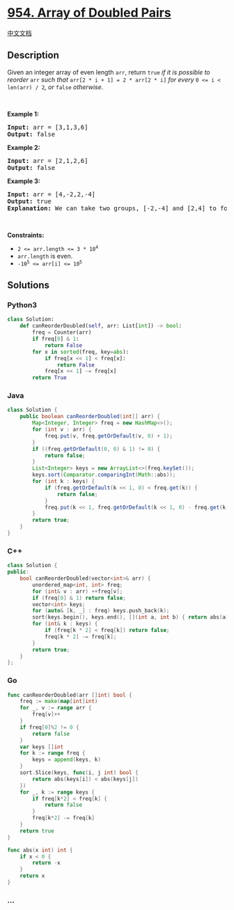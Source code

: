 # [954. Array of Doubled Pairs](https://leetcode.com/problems/array-of-doubled-pairs)

[中文文档](/solution/0900-0999/0954.Array%20of%20Doubled%20Pairs/README.md)

## Description

<p>Given an integer array of even length <code>arr</code>, return <code>true</code><em> if it is possible to reorder </em><code>arr</code><em> such that </em><code>arr[2 * i + 1] = 2 * arr[2 * i]</code><em> for every </em><code>0 &lt;= i &lt; len(arr) / 2</code><em>, or </em><code>false</code><em> otherwise</em>.</p>

<p>&nbsp;</p>
<p><strong class="example">Example 1:</strong></p>

<pre>
<strong>Input:</strong> arr = [3,1,3,6]
<strong>Output:</strong> false
</pre>

<p><strong class="example">Example 2:</strong></p>

<pre>
<strong>Input:</strong> arr = [2,1,2,6]
<strong>Output:</strong> false
</pre>

<p><strong class="example">Example 3:</strong></p>

<pre>
<strong>Input:</strong> arr = [4,-2,2,-4]
<strong>Output:</strong> true
<strong>Explanation:</strong> We can take two groups, [-2,-4] and [2,4] to form [-2,-4,2,4] or [2,4,-2,-4].
</pre>

<p>&nbsp;</p>
<p><strong>Constraints:</strong></p>

<ul>
	<li><code>2 &lt;= arr.length &lt;= 3 * 10<sup>4</sup></code></li>
	<li><code>arr.length</code> is even.</li>
	<li><code>-10<sup>5</sup> &lt;= arr[i] &lt;= 10<sup>5</sup></code></li>
</ul>

## Solutions

<!-- tabs:start -->

### **Python3**

```python
class Solution:
    def canReorderDoubled(self, arr: List[int]) -> bool:
        freq = Counter(arr)
        if freq[0] & 1:
            return False
        for x in sorted(freq, key=abs):
            if freq[x << 1] < freq[x]:
                return False
            freq[x << 1] -= freq[x]
        return True
```

### **Java**

```java
class Solution {
    public boolean canReorderDoubled(int[] arr) {
        Map<Integer, Integer> freq = new HashMap<>();
        for (int v : arr) {
            freq.put(v, freq.getOrDefault(v, 0) + 1);
        }
        if ((freq.getOrDefault(0, 0) & 1) != 0) {
            return false;
        }
        List<Integer> keys = new ArrayList<>(freq.keySet());
        keys.sort(Comparator.comparingInt(Math::abs));
        for (int k : keys) {
            if (freq.getOrDefault(k << 1, 0) < freq.get(k)) {
                return false;
            }
            freq.put(k << 1, freq.getOrDefault(k << 1, 0) - freq.get(k));
        }
        return true;
    }
}
```

### **C++**

```cpp
class Solution {
public:
    bool canReorderDoubled(vector<int>& arr) {
        unordered_map<int, int> freq;
        for (int& v : arr) ++freq[v];
        if (freq[0] & 1) return false;
        vector<int> keys;
        for (auto& [k, _] : freq) keys.push_back(k);
        sort(keys.begin(), keys.end(), [](int a, int b) { return abs(a) < abs(b); });
        for (int& k : keys) {
            if (freq[k * 2] < freq[k]) return false;
            freq[k * 2] -= freq[k];
        }
        return true;
    }
};
```

### **Go**

```go
func canReorderDoubled(arr []int) bool {
	freq := make(map[int]int)
	for _, v := range arr {
		freq[v]++
	}
	if freq[0]%2 != 0 {
		return false
	}
	var keys []int
	for k := range freq {
		keys = append(keys, k)
	}
	sort.Slice(keys, func(i, j int) bool {
		return abs(keys[i]) < abs(keys[j])
	})
	for _, k := range keys {
		if freq[k*2] < freq[k] {
			return false
		}
		freq[k*2] -= freq[k]
	}
	return true
}

func abs(x int) int {
	if x < 0 {
		return -x
	}
	return x
}
```

### **...**

```

```

<!-- tabs:end -->
